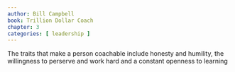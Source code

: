 ```yaml
---
author: Bill Campbell
book: Trillion Dollar Coach
chapter: 3
categories: [ leadership ]
---
```

The traits that make a person coachable include 
honesty and humility, 
the willingness to perserve and work hard
and a constant openness to learning